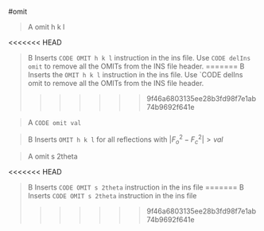 #omit

>A omit h k l

<<<<<<< HEAD
>B Inserts `CODE OMIT h k l` instruction in the ins file. Use `CODE delIns omit` to remove all the OMITs from the INS file header.
=======
>B Inserts the `OMIT h k l` instruction in the ins file. Use `CODE delIns omit to remove all the OMITs from the INS file header.
>>>>>>> 9f46a6803135ee28b3fd98f7e1ab74b9692f641e

>A `CODE omit val`

>B Inserts `OMIT h k l` for all reflections with $|{F_{o}}^2 - {F_{c}}^2| > val$

>A omit s 2theta

<<<<<<< HEAD
>B Inserts `CODE OMIT s 2theta` instruction in the ins file
=======
>B Inserts `CODE OMIT s 2theta` instruction in the ins file
>>>>>>> 9f46a6803135ee28b3fd98f7e1ab74b9692f641e
